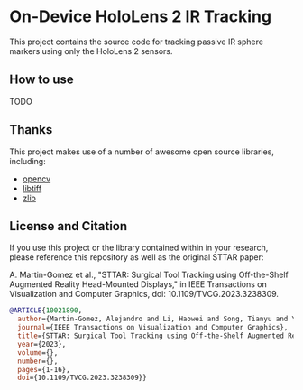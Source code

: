 # On-Device HoloLens 2 IR Tracking

This project contains the source code for tracking passive IR sphere markers using only the HoloLens 2 sensors.


## How to use
TODO

## Thanks
This project makes use of a number of awesome open source libraries, including:
* [opencv](https://github.com/opencv/opencv)
* [libtiff](https://gitlab.com/libtiff/libtiff)
* [zlib](https://github.com/madler/zlib)


## License and Citation

If you use this project or the library contained within in your research, please reference this repository as well as the original STTAR paper:

A. Martin-Gomez et al., "STTAR: Surgical Tool Tracking using Off-the-Shelf Augmented Reality Head-Mounted Displays," in IEEE Transactions on Visualization and Computer Graphics, doi: 10.1109/TVCG.2023.3238309.

```bibtex
@ARTICLE{10021890,
  author={Martin-Gomez, Alejandro and Li, Haowei and Song, Tianyu and Yang, Sheng and Wang, Guangzhi and Ding, Hui and Navab, Nassir and Zhao, Zhe and Armand, Mehran},
  journal={IEEE Transactions on Visualization and Computer Graphics}, 
  title={STTAR: Surgical Tool Tracking using Off-the-Shelf Augmented Reality Head-Mounted Displays}, 
  year={2023},
  volume={},
  number={},
  pages={1-16},
  doi={10.1109/TVCG.2023.3238309}}

```
